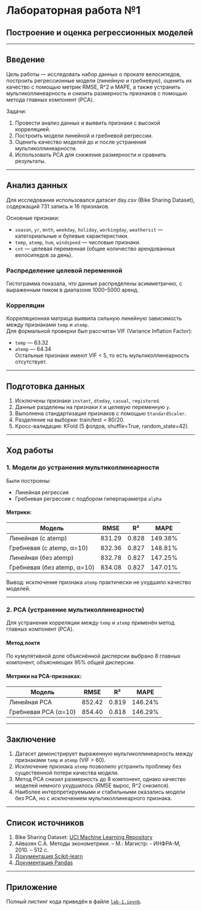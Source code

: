 # Лабораторная работа №1  
## Построение и оценка регрессионных моделей

---

## Введение
Цель работы — исследовать набор данных о прокате велосипедов, построить регрессионные модели (линейную и гребневую), оценить их качество с помощью метрик RMSE, R^2 и MAPE, а также устранить мультиколлинеарность и снизить размерность признаков с помощью метода главных компонент (PCA).  

Задачи:
1. Провести анализ данных и выявить признаки с высокой корреляцией.  
2. Построить модели линейной и гребневой регрессии.  
3. Оценить качество моделей до и после устранения мультиколлинеарности.  
4. Использовать PCA для снижения размерности и сравнить результаты.  

---

## Анализ данных
Для исследования использовался датасет day.csv (Bike Sharing Dataset), содержащий 731 запись и 16 признаков.  

Основные признаки:
- `season`, `yr`, `mnth`, `weekday`, `holiday`, `workingday`, `weathersit` — категориальные и булевые характеристики.  
- `temp`, `atemp`, `hum`, `windspeed` — числовые признаки.  
- `cnt` — целевая переменная (общее количество арендованных велосипедов за день).  

### Распределение целевой переменной
Гистограмма показала, что данные распределены асимметрично, с выраженным пиком в диапазоне 1000–5000 аренд.

### Корреляции
Корреляционная матрица выявила сильную линейную зависимость между признаками `temp` и `atemp`.  
Для формальной проверки был рассчитан VIF (Variance Inflation Factor):  
- `temp` — 63.32  
- `atemp` — 64.34  
Остальные признаки имеют VIF < 5, то есть мультиколлинеарность отсутствует.  

---

## Подготовка данных
1. Исключены признаки `instant`, `dteday`, `casual`, `registered`.  
2. Данные разделены на признаки `X` и целевую переменную `y`.  
3. Выполнена стандартизация признаков с помощью `StandardScaler`.  
4. Разделение на выборки: train/test = 80/20.  
5. Кросс-валидация: KFold (5 фолдов, shuffle=True, random_state=42).  

---

## Ход работы

### 1. Модели до устранения мультиколлинеарности
Были построены:
- Линейная регрессия 
- Гребневая регрессия с подбором гиперпараметра `alpha`  

#### Метрики:
| Модель                          | RMSE    | R²     | MAPE    |
|--------------------------------|---------|--------|---------|
| Линейная (с atemp)             | 831.29  | 0.828  | 149.38% |
| Гребневая (с atemp, α=10)      | 832.36  | 0.827  | 148.81% |
| Линейная (без atemp)           | 832.78  | 0.827  | 147.25% |
| Гребневая (без atemp, α=10)    | 834.08  | 0.827  | 147.01% |

Вывод: исключение признака `atemp` практически не ухудшило качество моделей.  

---

### 2. PCA (устранение мультиколлинеарности)
Для устранения корреляции между `temp` и `atemp` применён метод главных компонент (PCA).  

#### Метод локтя  
По кумулятивной доле объяснённой дисперсии выбрано 8 главных компонент, объясняющих 95% общей дисперсии.  

#### Метрики на PCA-признаках:
| Модель                  | RMSE    | R²     | MAPE    |
|--------------------------|---------|--------|---------|
| Линейная PCA             | 852.42  | 0.819  | 146.24% |
| Гребневая PCA (α=10)     | 854.40  | 0.818  | 146.29% |

---

## Заключение
1. Датасет демонстрирует выраженную мультиколлинеарность между признаками `temp` и `atemp` (VIF > 60).  
2. Исключение признака `atemp` позволило устранить проблему без существенной потери качества модели.  
3. Метод PCA снизил размерность до 8 компонент, однако качество моделей немного ухудшилось (RMSE вырос, R^2 снизился).  
4. Наиболее интерпретируемыми и стабильными оказались модели без PCA, но с исключением мультиколлинеарного признака.  

---

## Список источников
1. Bike Sharing Dataset: [UCI Machine Learning Repository](https://archive.ics.uci.edu/dataset/275/bike+sharing+dataset)  
2. Айвазян С.А. Методы эконометрики. – М.: Магистр: - ИНФРА-М, 2010. – 512 с. 
3. [Документация Scikit-learn](https://scikit-learn.ru/stable/user_guide.html)
4. [Документация Pandas](https://pandas.pydata.org/docs/)

---

## Приложение
Полный листинг кода приведён в файле [`lab-1.ipynb`](./lab-1.ipynb).

